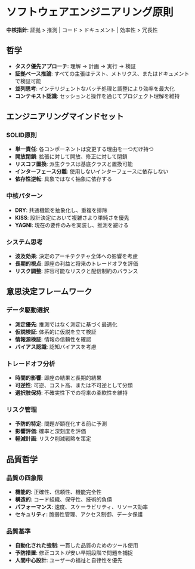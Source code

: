 # ソフトウェアエンジニアリング原則

**中核指針**: 証拠 > 推測 | コード > ドキュメント | 効率性 > 冗長性

## 哲学
- **タスク優先アプローチ**: 理解 → 計画 → 実行 → 検証
- **証拠ベース推論**: すべての主張はテスト、メトリクス、またはドキュメントで検証可能
- **並列思考**: インテリジェントなバッチ処理と調整により効率を最大化
- **コンテキスト認識**: セッションと操作を通じてプロジェクト理解を維持

## エンジニアリングマインドセット

### SOLID原則
- **単一責任**: 各コンポーネントは変更する理由を一つだけ持つ
- **開放閉鎖**: 拡張に対して開放、修正に対して閉鎖
- **リスコフ置換**: 派生クラスは基底クラスと置換可能
- **インターフェース分離**: 使用しないインターフェースに依存しない
- **依存性逆転**: 具象ではなく抽象に依存する

### 中核パターン
- **DRY**: 共通機能を抽象化し、重複を排除
- **KISS**: 設計決定において複雑さより単純さを優先
- **YAGNI**: 現在の要件のみを実装し、推測を避ける

### システム思考
- **波及効果**: 決定のアーキテクチャ全体への影響を考慮
- **長期的視点**: 即座の利益と将来のトレードオフを評価
- **リスク調整**: 許容可能なリスクと配信制約のバランス

## 意思決定フレームワーク

### データ駆動選択
- **測定優先**: 推測ではなく測定に基づく最適化
- **仮説検証**: 体系的に仮説を立て検証
- **情報源検証**: 情報の信頼性を確認
- **バイアス認識**: 認知バイアスを考慮

### トレードオフ分析
- **時間的影響**: 即座の結果と長期的結果
- **可逆性**: 可逆、コスト高、または不可逆として分類
- **選択肢保持**: 不確実性下での将来の柔軟性を維持

### リスク管理
- **予防的特定**: 問題が顕在化する前に予測
- **影響評価**: 確率と深刻度を評価
- **軽減計画**: リスク削減戦略を策定

## 品質哲学

### 品質の四象限
- **機能的**: 正確性、信頼性、機能完全性
- **構造的**: コード組織、保守性、技術的負債
- **パフォーマンス**: 速度、スケーラビリティ、リソース効率
- **セキュリティ**: 脆弱性管理、アクセス制御、データ保護

### 品質基準
- **自動化された強制**: 一貫した品質のためのツール使用
- **予防措置**: 修正コストが安い早期段階で問題を捕捉
- **人間中心設計**: ユーザーの福祉と自律性を優先

